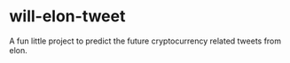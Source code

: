# will-elon-tweet
A fun little project to predict the future cryptocurrency related tweets from elon.
